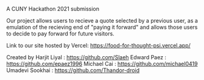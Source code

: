 A CUNY  Hackathon 2021 submission

Our project allows users to recieve a quote selected by a previous user, as a emulation of the recieving end of "paying it forward" and allows those users to decide to pay forward for future visitors.

Link to our site hosted by Vercel: https://food-for-thought-psi.vercel.app/

Created by
Harjit Liyal : https://github.com/Slaeh
Edward Paez : https://github.com/epaez1996
Michael Cai : https://github.com/michael0419
Umadevi Sookhai : https://github.com/Thandor-droid
